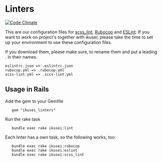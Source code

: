 # Linters

[![Code Climate](https://codeclimate.com/repos/57d18afa46cfc50aa1000c33/badges/903cfe94e756c25b5e38/gpa.svg)](https://codeclimate.com/repos/57d18afa46cfc50aa1000c33/feed)

This are our configuration files for [scss_lint](https://github.com/brigade/scss-lint), [Rubocop](https://github.com/bbatsov/rubocop) and [ESLint](http://eslint.org/).
If you want to work on project's together with ikusei, please take the time to set up your environment to use these configuration files.

If you download them, please make sure, to rename them and put a leading . in their names.

```
eslintrc.json => .eslintrc.json
rubocop.yml => .rubocop.yml
scss-lint.yml => .sccs-lint.yml
```


## Usage in Rails

Add the gem to your Gemfile

```
   gem "ikusei_linters"
```

Run the rake task

```
   bundle exec rake ikusei:lint
```

Each linter has a own task, so the following works, too:

```
   bundle exec rake ikusei:rubocop
   bundle exec rake ikusei:eslint
   bundle exec rake ikusei:scss_lint
```

